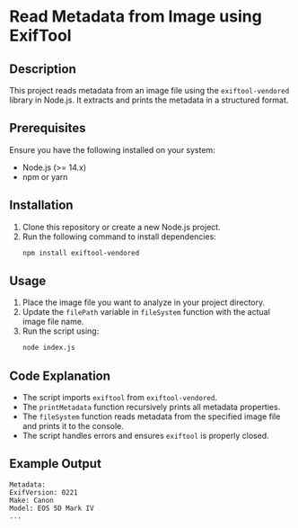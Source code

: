 # Read Metadata from Image using ExifTool

## Description
This project reads metadata from an image file using the `exiftool-vendored` library in Node.js. It extracts and prints the metadata in a structured format.

## Prerequisites
Ensure you have the following installed on your system:
- Node.js (>= 14.x)
- npm or yarn

## Installation
1. Clone this repository or create a new Node.js project.
2. Run the following command to install dependencies:
   ```sh
   npm install exiftool-vendored
   ```

## Usage
1. Place the image file you want to analyze in your project directory.
2. Update the `filePath` variable in `fileSystem` function with the actual image file name.
3. Run the script using:
   ```sh
   node index.js
   ```

## Code Explanation
- The script imports `exiftool` from `exiftool-vendored`.
- The `printMetadata` function recursively prints all metadata properties.
- The `fileSystem` function reads metadata from the specified image file and prints it to the console.
- The script handles errors and ensures `exiftool` is properly closed.

## Example Output
```
Metadata:
ExifVersion: 0221
Make: Canon
Model: EOS 5D Mark IV
...
```


